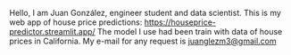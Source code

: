 Hello, I am Juan González, engineer student and data scientist. This is my web app of house price predictions: https://houseprice-predictor.streamlit.app/
The model I use had been train with data of house prices in California.
My e-mail for any request is juanglezm3@gmail.com
